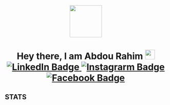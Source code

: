 <div id="header" align="center">
  <img src="https://media.giphy.com/media/v1.Y2lkPTc5MGI3NjExMzNjYzcyY2IxNGExODQ0NTA4MWZiNDVhMjE1ZjdmYWJjOTIzMzhmZiZjdD1z/M9gbBd9nbDrOTu1Mqx/giphy.gif" width="100"/>
</div>
<div align="center" id="badges">
  <h1>
    Hey there, I am Abdou Rahim
    <img src="https://media.giphy.com/media/hvRJCLFzcasrR4ia7z/giphy.gif" width="30px"/><br>
    <a href="linkedin.com/in/abdou-rahim-729411246">
      <img src="https://img.shields.io/badge/LinkedIn-blue?style=round&logo=linkedin&logoColor=white" alt="LinkedIn Badge"/>
    </a>
    <a href="https://www.instagram.com/abdulrahimkibuh/">
      <img src="https://img.shields.io/badge/Instagram-red?style=round&logo=instagram&logoColor=white" alt="Instagrarm Badge"/>
    </a>
    <a href="https://web.facebook.com/abdou.rahim.923">
      <img src="https://img.shields.io/badge/Facebook-blue?style=round&logo=facebook&logoColor=white" alt="Facebook Badge"/>
    </a><br/>
    <img  src="https://komarev.com/ghpvc/?username=Abdulrahim2567&style=round&color=green" alt=""/>
  </h1>
</div>
<div align = "left" id="header">
  <h2> STATS</h2>
  <div align="center">
  </div>
</div>

